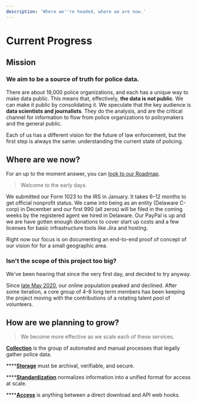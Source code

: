```yaml
---
description: 'Where we''re headed, where we are now.'
---
```


# Current Progress

## Mission

### We aim to be a source of truth for police data.

There are about 18,000 police organizations, and each has a unique way to make data public. This means that, effectively, **the data is not public**. We can make it public by consolidating it. We speculate that the key audience is **data scientists and journalists**. They do the analysis, and are the critical channel for information to flow from police organizations to policymakers and the general public.

Each of us has a different vision for the future of law enforcement, but the first step is always the same: understanding the current state of policing.

## Where are we now?

For an up to the moment answer, you can [look to our Roadmap](https://github.com/orgs/Police-Data-Accessibility-Project/projects/17).

> Welcome to the early days.

We submitted our Form 1023 to the IRS in January. It takes 6–12 months to get official nonprofit status. We came into being as an entity \(Delaware C-corp\) in December and our first 990 \(all zeros\) will be filed in the coming weeks by the registered agent we hired in Delaware. Our PayPal is up and we are have gotten enough donations to cover start up costs and a few licenses for basic infrastructure tools like Jira and hosting.

Right now our focus is on documenting an end-to-end proof of concept of our vision for for a small geographic area.

### Isn't the scope of this project too big?

We've been hearing that since the very first day, and decided to try anyway.

Since [late May 2020](https://www.reddit.com/r/privacy/comments/gr11aw/i_think_i_accidentally_started_a_movement), our online population peaked and declined. After some iteration, a core group of 4–8 long term members has been keeping the project moving with the contributions of a rotating talent pool of volunteers.

## How are we planning to grow?

> We become more effective as we scale each of these services.

[**Collection**](../../components/data-collection/) is the group of automated and manual processes that legally gather police data.

\*\*\*\*[**Storage**](../../components/data-storage.md) must be archival, verifiable, and secure.

\*\*\*\*[**Standardization**](../../components/data-standardization/) normalizes information into a unified format for access at scale.

\*\*\*\*[**Access**](../../components/data-access.md) is anything between a direct download and API web hooks.

